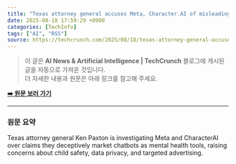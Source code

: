 ```yaml
---
title: "Texas attorney general accuses Meta, Character.AI of misleading kids with mental health claims"
date: 2025-08-18 17:59:29 +0900
categories: [TechInfo]
tags: ["AI", "RSS"]
source: https://techcrunch.com/2025/08/18/texas-attorney-general-accuses-meta-character-ai-of-misleading-kids-with-mental-health-claims/
---
```

> 이 글은 **AI News & Artificial Intelligence | TechCrunch** 블로그에 게시된 글을 자동으로 가져온 것입니다. <br>
> 더 자세한 내용과 원문은 아래 링크를 참고해 주세요.

[**➡️ 원문 보러 가기**](https://techcrunch.com/2025/08/18/texas-attorney-general-accuses-meta-character-ai-of-misleading-kids-with-mental-health-claims/)

---

### 원문 요약
Texas attorney general Ken Paxton is investigating Meta and CharacterAI over claims they deceptively market chatbots as mental health tools, raising concerns about child safety, data privacy, and targeted advertising.
